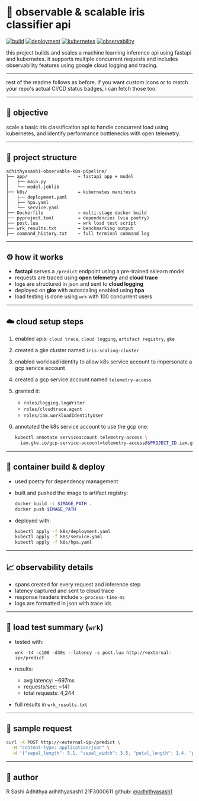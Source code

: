 # 🌸 observable & scalable iris classifier api

[![build](https://img.shields.io/badge/build-passing-brightgreen)](https://github.com/adhithyasash1/observable-k8s-pipeline/actions)
[![deployment](https://img.shields.io/badge/deployment-live-blue)](http://34.55.215.228)
[![kubernetes](https://img.shields.io/badge/kubernetes-gke-success)](https://cloud.google.com/kubernetes-engine)
[![observability](https://img.shields.io/badge/observability-enabled-yellowgreen)](https://cloud.google.com/trace)

this project builds and scales a machine learning inference api using fastapi and kubernetes. it supports multiple concurrent requests and includes observability features using google cloud logging and tracing.

---

rest of the readme follows as before. if you want custom icons or to match your repo's actual CI/CD status badges, i can fetch those too.

---

## 🎯 objective

scale a basic iris classification api to handle concurrent load using kubernetes, and identify performance bottlenecks with open telemetry.

---

## 🧱 project structure

```
adhithyasash1-observable-k8s-pipeline/
├── app/                   → fastapi app + model
│   ├── main.py
│   └── model.joblib
├── k8s/                   → kubernetes manifests
│   ├── deployment.yaml
│   ├── hpa.yaml
│   └── service.yaml
├── Dockerfile             → multi-stage docker build
├── pyproject.toml         → dependencies (via poetry)
├── post.lua               → wrk load test script
├── wrk_results.txt        → benchmarking output
├── command_history.txt    → full terminal command log
```

---

## ⚙️ how it works

* **fastapi** serves a `/predict` endpoint using a pre-trained sklearn model
* requests are traced using **open telemetry** and **cloud trace**
* logs are structured in json and sent to **cloud logging**
* deployed on **gke** with autoscaling enabled using **hpa**
* load testing is done using `wrk` with 100 concurrent users

---

## ☁️ cloud setup steps

1. enabled apis: `cloud trace`, `cloud logging`, `artifact registry`, `gke`
2. created a gke cluster named `iris-scaling-cluster`
3. enabled workload identity to allow k8s service account to impersonate a gcp service account
4. created a gcp service account named `telemetry-access`
5. granted it:

   * `roles/logging.logWriter`
   * `roles/cloudtrace.agent`
   * `roles/iam.workloadIdentityUser`
6. annotated the k8s service account to use the gcp one:

   ```bash
   kubectl annotate serviceaccount telemetry-access \
     iam.gke.io/gcp-service-account=telemetry-access@$PROJECT_ID.iam.gserviceaccount.com
   ```

---

## 🐳 container build & deploy

* used poetry for dependency management
* built and pushed the image to artifact registry:

  ```bash
  docker build -t $IMAGE_PATH .
  docker push $IMAGE_PATH
  ```
* deployed with:

  ```bash
  kubectl apply -f k8s/deployment.yaml
  kubectl apply -f k8s/service.yaml
  kubectl apply -f k8s/hpa.yaml
  ```

---

## 📈 observability details

* spans created for every request and inference step
* latency captured and sent to cloud trace
* response headers include `x-process-time-ms`
* logs are formatted in json with trace ids

---

## 🧪 load test summary (`wrk`)

* tested with:

  ```
  wrk -t4 -c100 -d30s --latency -s post.lua http://<external-ip>/predict
  ```
* results:

  * avg latency: \~697ms
  * requests/sec: \~141
  * total requests: 4,244
* full results in `wrk_results.txt`

---

## 🔁 sample request

```bash
curl -X POST http://<external-ip>/predict \
  -H "content-type: application/json" \
  -d '{"sepal_length": 5.1, "sepal_width": 3.5, "petal_length": 1.4, "petal_width": 0.2}'
```

---

## 👤 author

R Sashi Adhithya
adhithyasash1 
21F3000611
github: [@adhithyasash1](https://github.com/adhithyasash1)
